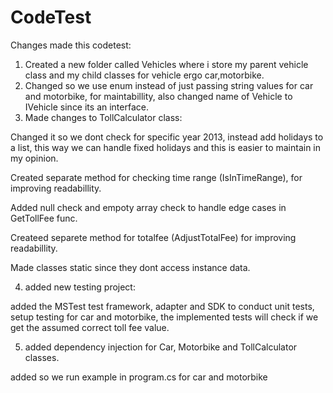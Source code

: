 # CodeTest


Changes made this codetest:

1. Created a new folder called Vehicles where i store my parent vehicle class and my child classes for vehicle ergo car,motorbike.
2. Changed so we use enum instead of just passing string values for car and motorbike, for maintabillity, also changed name of Vehicle to IVehicle since its an interface.
3.  Made changes to TollCalculator class:

Changed it so we dont check for specific year 2013, instead add holidays to a list, this way we can handle fixed holidays and this is easier to maintain in my opinion.

Created separate method for checking time range (IsInTimeRange), for improving readabillity.

Added null check and empoty array check to handle edge cases in GetTollFee func.

Createed separete method for totalfee (AdjustTotalFee) for improving readabillity.

Made classes static since they dont access instance data.

4. added new testing project:

added the MSTest test framework, adapter and SDK to conduct unit tests, setup testing for car and motorbike, the implemented tests will check if we get the assumed correct toll fee value.

5. added dependency injection for Car, Motorbike and TollCalculator classes.

added so we run example in program.cs for car and motorbike
